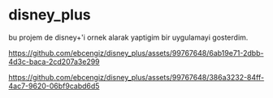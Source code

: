 # disney_plus

bu projem de disney+'i ornek alarak yaptigim bir uygulamayi gosterdim.






https://github.com/ebcengiz/disney_plus/assets/99767648/6ab19e71-2dbb-4d3c-baca-2cd207a3e299





https://github.com/ebcengiz/disney_plus/assets/99767648/386a3232-84ff-4ac7-9620-06bf9cabd6d5







